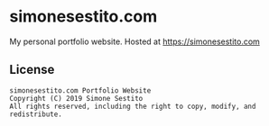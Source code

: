 # simonesestito.com
My personal portfolio website. Hosted at https://simonesestito.com

## License

    simonesestito.com Portfolio Website
    Copyright (C) 2019 Simone Sestito
    All rights reserved, including the right to copy, modify, and redistribute.
